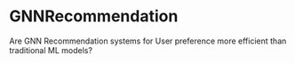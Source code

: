 # GNNRecommendation
Are GNN Recommendation systems for User preference more efficient than traditional ML models?
